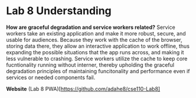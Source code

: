 # Lab 8 Understanding

**How are graceful degradation and service workers related?**
Service workers take an existing application and make it more robust, secure, and usable for audiences. Because they work with the cache of the browser, storing data there, they allow an interactive application to work offline, thus expanding the possible situations that the app runs across, and making it less vulnerable to crashing. Service workers utilize the cache to keep core fucntionality running without interner, thereby upholding the graceful degradation principles of maintaining funcitonality and performance even if services or needed components fail.

**Website**
(Lab 8 PWA)[https://github.com/adahe8/cse110-Lab8]
